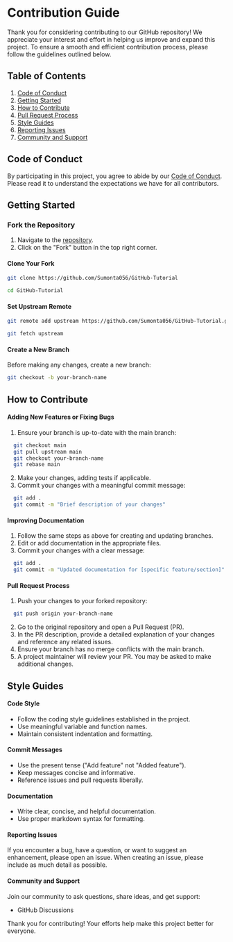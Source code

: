 # Contribution Guide

Thank you for considering contributing to our GitHub repository! We appreciate your interest and effort in helping us improve and expand this project. To ensure a smooth and efficient contribution process, please follow the guidelines outlined below.

## Table of Contents

1. [Code of Conduct](#code-of-conduct)
2. [Getting Started](#getting-started)
3. [How to Contribute](#how-to-contribute)
4. [Pull Request Process](#pull-request-process)
5. [Style Guides](#style-guides)
6. [Reporting Issues](#reporting-issues)
7. [Community and Support](#community-and-support)

## Code of Conduct

By participating in this project, you agree to abide by our [Code of Conduct](CODE_OF_CONDUCT.md). Please read it to understand the expectations we have for all contributors.

## Getting Started

### Fork the Repository

1. Navigate to the [repository](https://github.com/Sumonta056/GitHub-Tutorial).
2. Click on the "Fork" button in the top right corner.

#### Clone Your Fork

```bash
git clone https://github.com/Sumonta056/GitHub-Tutorial
```

```bash
cd GitHub-Tutorial
```

#### Set Upstream Remote

```bash
git remote add upstream https://github.com/Sumonta056/GitHub-Tutorial.git
```

```bash
git fetch upstream
```

#### Create a New Branch

Before making any changes, create a new branch:

```bash
git checkout -b your-branch-name
```

## How to Contribute

#### Adding New Features or Fixing Bugs

1. Ensure your branch is up-to-date with the main branch:

```bash
  git checkout main
  git pull upstream main
  git checkout your-branch-name
  git rebase main
```

2. Make your changes, adding tests if applicable.
3. Commit your changes with a meaningful commit message:

```bash
  git add .
  git commit -m "Brief description of your changes"
```

#### Improving Documentation

1. Follow the same steps as above for creating and updating branches.
2. Edit or add documentation in the appropriate files.
3. Commit your changes with a clear message:

```bash
  git add .
  git commit -m "Updated documentation for [specific feature/section]"
```

#### Pull Request Process

1. Push your changes to your forked repository:

```bash
  git push origin your-branch-name
```

2. Go to the original repository and open a Pull Request (PR).
3. In the PR description, provide a detailed explanation of your changes and reference any related issues.
4. Ensure your branch has no merge conflicts with the main branch.
5. A project maintainer will review your PR. You may be asked to make additional changes.

## Style Guides

#### Code Style

- Follow the coding style guidelines established in the project.
- Use meaningful variable and function names.
- Maintain consistent indentation and formatting.

#### Commit Messages

- Use the present tense ("Add feature" not "Added feature").
- Keep messages concise and informative.
- Reference issues and pull requests liberally.

#### Documentation

- Write clear, concise, and helpful documentation.
- Use proper markdown syntax for formatting.

#### Reporting Issues

If you encounter a bug, have a question, or want to suggest an enhancement, please open an issue. When creating an issue, please include as much detail as possible.

#### Community and Support

Join our community to ask questions, share ideas, and get support:

- GitHub Discussions

Thank you for contributing! Your efforts help make this project better for everyone.
